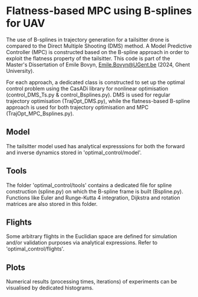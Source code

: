 # Flatness-based MPC using B-splines for UAV
The use of B-splines in trajectory generation for a tailsitter drone is compared to the Direct Multiple Shooting (DMS) method. A Model Predictive Controller (MPC) is constructed based on the B-spline approach in order to exploit the flatness property of the tailsitter. This code is part of the Master's Dissertation of Emile Bovyn, Emile.Bovyn@UGent.be (2024, Ghent University). 

For each approach, a dedicated class is constructed to set up the optimal control problem using the CasADi library for nonlinear optimisation (control_DMS_Ts.py & control_Bsplines.py). DMS is used for regular trajectory optimisation (TrajOpt_DMS.py), while the flatness-based B-spline approach is used for both trajectory optimisation and MPC (TrajOpt_MPC_Bsplines.py).

## Model
The tailsitter model used has analytical expresssions for both the forward and inverse dynamics stored in 'optimal_control/model'.

## Tools
The folder 'optimal_control/tools' contains a dedicated file for spline construction (spline.py) on which the B-spline frame is built (Bspline.py). Functions like Euler and Runge-Kutta 4 integration, Dijkstra and rotation matrices are also stored in this folder.

## Flights
Some arbitrary flights in the Euclidian space are defined for simulation and/or validation purposes via analytical expressions. Refer to 'optimal_control/flights'.

## Plots
Numerical results (processing times, iterations) of experiments can be visualised by dedicated histograms.
